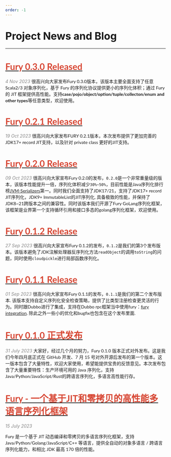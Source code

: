 ```yaml
---
order: -1
---
```

# <font size="6">Project News and Blog</font>
------

# [<font color="#d74633" face="Lato,Roboto,Arial,sans-serif">Fury 0.3.0 Released</font>](/blog/fury_0_3_0_release)

<font color="#888888">*4 Nov 2023*</font>
<font face="Lato,Roboto,Arial,sans-serif">
很高兴向大家发布Fury 0.3.0版本，该版本主要全面支持了任意 Scala2/3 对象序列化，基于 Fury 的序列化协议提供更小的序列化体积；通过 Fury 的 JIT 框架提供高性能。支持**case/pojo/object/option/tuple/collecton/enum and other types**等任意类型，欢迎使用。
</font>

# [<font color="#d74633" face="Lato,Roboto,Arial,sans-serif">Fury 0.2.1 Released</font>](/blog/fury_0_2_1_release)

<font color="#888888">*19 Oct 2023*</font>
<font face="Lato,Roboto,Arial,sans-serif">
很高兴向大家发布FURY 0.2.1版本，本次发布提供了更加完善的JDK17+ record JIT支持，以及针对 private class 更好的JIT支持。
</font>

# [<font color="#d74633" face="Lato,Roboto,Arial,sans-serif">Fury 0.2.0 Release</font>](/blog/fury_0_2_0_release)

<font color="#888888">*09 Oct 2023*</font>
<font face="Lato,Roboto,Arial,sans-serif">
很高兴向大家宣布Fury 0.2.0的发布，`0.2.0`是一个非常重量级的版本，该版本性能提升一倍，序列化体积减少`30%~50%`，目前性能是Java序列化排行榜[JVM-Serializers](https://github.com/eishay/jvm-serializers/wiki)第一。同时我们全面支持了JDK17/21，支持了JDK17+ record JIT序列化，JDK9+ ImmutableList的JIT序列化, 具备极致的性能，并保持了JDK8~21跨版本之间的兼容性。同时该版本我们开源了Fury GoLang序列化框架，该框架是业界第一个支持循环引用和接口多态的golang序列化框架，欢迎使用。

</font>

# [<font color="#d74633" face="Lato,Roboto,Arial,sans-serif">Fury 0.1.2 Release</font>](/blog/fury_0_1_2_release)

<font color="#888888">*27 Sep 2023*</font>
<font face="Lato,Roboto,Arial,sans-serif">
很高兴向大家宣布Fury 0.1.2的发布，`0.1.2`是我们的第3个发布版本。该版本避免了JDK注解处理器反序列化方法`readObject`的调用`toString`的问题，同时使用`cloudpickle`进行局部函数序列化。
</font>


# [<font color="#d74633" face="Lato,Roboto,Arial,sans-serif">Fury 0.1.1 Release</font>](/blog/fury_0_1_1_release)

<font color="#888888">*01 Sep 2023*</font>
<font face="Lato,Roboto,Arial,sans-serif">
很高兴向大家宣布Fury 0.1.1的发布，`0.1.1`是我们的第二个发布版本. 该版本支持自定义序列化安全检查策略，提供了比类型注册检查更灵活的行为。同时跟Dubbo进行了集成，支持在Dubbo rpc框架当中使用fury：[fury integration](https://github.com/fury-project/dubbo-serialization-fury/releases/tag/v0.1.1). 除此之外一些小的优化和bugfix也包含在这个发布里面.
</font>

# [<font color="#d74633" face="Lato,Roboto,Arial,sans-serif">Fury 0.1.0 正式发布</font>](/blog/fury_0_1_0_release)

<font color="#888888">*31 July 2023*</font>
<font face="Lato,Roboto,Arial,sans-serif">
大家好，经过几个月的努力，Fury 0.1.0 版本正式对外发布。这是我们今年四月底正式在 GitHub 开发、7 月 15 号对外开源后发布的第一个版本。这一版本包含了大量特性，欢迎大家使用，希望能提供宝贵的反馈意见。本次发布包含了大量重要特性：生产环境可用的 Java 序列化，支持Java/Python/JavaScript/Rust的跨语言序列化，多语言高性能行存。
</font>

# [<font color="#d74633" face="Lato,Roboto,Arial,sans-serif">Fury - 一个基于JIT和零拷贝的高性能多语言序列化框架</font>](/blog/fury_blazing_fast_multiple_language_serialization_framework)

<font color="#888888">*15 July 2023*</font>

<font face="Lato,Roboto,Arial,sans-serif">
Fury 是一个基于 JIT 动态编译和零拷贝的多语言序列化框架，支持 Java/Python/Golang/JavaScript/C++ 等语言，提供全自动的对象多语言 / 跨语言序列化能力，和相比 JDK 最高 170 倍的性能。
</font>


<br />
<br />
<br />
